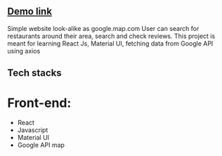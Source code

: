 ## [Demo link](https://shareimg1995.netlify.app/)
Simple website look-alike as google.map.com
User can search for restaurants around their area, search and check reviews.
This project is meant for learning React Js, Material UI, fetching data from Google API using axios

## Tech stacks

# Front-end:
+ React 
+ Javascript  
+ Material UI
+ Google API map
